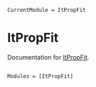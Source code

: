 ```@meta
CurrentModule = ItPropFit
```

# ItPropFit

Documentation for [ItPropFit](https://github.com/vankesteren/ItPropFit.jl).

```@index
```

```@autodocs
Modules = [ItPropFit]
```
